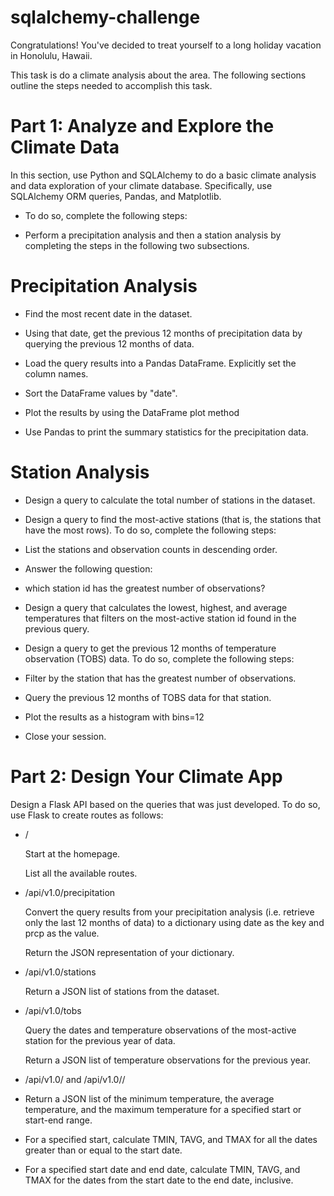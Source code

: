 # sqlalchemy-challenge
Congratulations! You've decided to treat yourself to a long holiday vacation in Honolulu, Hawaii. 

This task is do a climate analysis about the area. The following sections outline the steps needed to accomplish this task.

# Part 1: Analyze and Explore the Climate Data
In this section, use Python and SQLAlchemy to do a basic climate analysis and data exploration of your climate database. Specifically, use SQLAlchemy ORM queries, Pandas, and Matplotlib. 

* To do so, complete the following steps:

* Perform a precipitation analysis and then a station analysis by completing the steps in the following two subsections.

# Precipitation Analysis
* Find the most recent date in the dataset.

* Using that date, get the previous 12 months of precipitation data by querying the previous 12 months of data.

* Load the query results into a Pandas DataFrame. Explicitly set the column names.

* Sort the DataFrame values by "date".

* Plot the results by using the DataFrame plot method

* Use Pandas to print the summary statistics for the precipitation data.

# Station Analysis
* Design a query to calculate the total number of stations in the dataset.

* Design a query to find the most-active stations (that is, the stations that have the most rows). To do so, complete the following steps:

* List the stations and observation counts in descending order.

* Answer the following question: 

* which station id has the greatest number of observations?

* Design a query that calculates the lowest, highest, and average temperatures that filters on the most-active station id found in the previous query.

* Design a query to get the previous 12 months of temperature observation (TOBS) data. To do so, complete the following steps:

* Filter by the station that has the greatest number of observations.

* Query the previous 12 months of TOBS data for that station.

* Plot the results as a histogram with bins=12
* Close your session.

# Part 2: Design Your Climate App
Design a Flask API based on the queries that was just developed. To do so, use Flask to create routes as follows:

* /

    Start at the homepage.

    List all the available routes.

* /api/v1.0/precipitation

    Convert the query results from your precipitation analysis (i.e. retrieve only the last 12 months of data) to a dictionary using date as the key and prcp as the value.

    Return the JSON representation of your dictionary.

* /api/v1.0/stations

    Return a JSON list of stations from the dataset.

* /api/v1.0/tobs

    Query the dates and temperature observations of the most-active station for the previous year of data.

    Return a JSON list of temperature observations for the previous year.

* /api/v1.0/<start> and /api/v1.0/<start>/<end>

* Return a JSON list of the minimum temperature, the average temperature, and the maximum temperature for a specified start or start-end range.

* For a specified start, calculate TMIN, TAVG, and TMAX for all the dates greater than or equal to the start date.

* For a specified start date and end date, calculate TMIN, TAVG, and TMAX for the dates from the start date to the end date, inclusive.